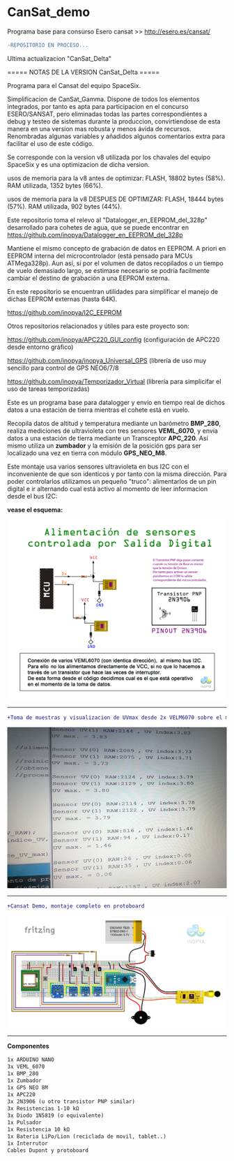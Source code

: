# CanSat_demo
Programa base para consurso Esero cansat >>  http://esero.es/cansat/

```diff
-REPOSITORIO EN PROCESO... 
```

Ultima actualizacion "CanSat_Delta"

===== NOTAS DE LA VERSION CanSat_Delta ===== 
  
  Programa para el Cansat del equipo SpaceSix.
      
  Simplificacion de CanSat_Gamma.
  Dispone de todos los elementos integrados, por tanto es apta para participacion en el concurso ESERO/SANSAT, 
  pero eliminadas todas las partes correspondientes a debug y testeo de sistemas durante la produccion, 
  convirtiendose  de esta manera en una version mas robusta y menos ávida de recursos.
  Renombradas algunas variables y añadidos algunos comentarios extra para facilitar el uso de este código.

  Se corresponde con la version v8 utilizada por los chavales del equipo SpaceSix 
  y es una optimizacion de dicha version. 
 
   usos de memoria para la v8 antes de optimizar:
   FLASH, 18802 bytes (58%).
   RAM utilizada, 1352 bytes (66%).

   usos de memoria para la v8 DESPUES DE OPTIMIZAR:
   FLASH, 18444 bytes (57%).
   RAM utilizada, 902 bytes (44%).




Este repositorio toma el relevo al "Datalogger_en_EEPROM_del_328p" desarrollado para cohetes de agua,
que se puede encontrar en https://github.com/inopya/Datalogger_en_EEPROM_del_328p


Mantiene el mismo concepto de grabación de datos en EEPROM. A priori en EEPROM interna del microcontrolador (está pensado para MCUs ATMega328p). Aun así, si por el volumen de datos recopilados o un tiempo de vuelo demasiado largo, se estimase necesario se podría facilmente cambiar el destino de grabación a una EEPROM externa. 

En este repositorio se encuentran utilidades para simplificar el manejo de dichas EEPROM externas (hasta 64K).

https://github.com/inopya/I2C_EEPROM
  
Otros repositorios relacionados y útiles para este proyecto son:

https://github.com/inopya/APC220_GUI_config   (configuración de APC220 desde entorno gráfico)

https://github.com/inopya/inopya_Universal_GPS  (librería de uso muy sencillo para control de GPS NEO6/7/8

https://github.com/inopya/Temporizador_Virtual  (librería para simplicifar el uso de tareas temporizadas)


  
Este es un programa base para datalogger y envío en tiempo real de dichos datos a una estación de tierra mientras el cohete está en vuelo.

Recopila datos de altitud y temperatura mediante un barómetro **BMP_280**, realiza mediciones de ultravioleta con tres sensores **VEML_6070**, y envía datos a una estación de tierra mediante un Transceptor **APC_220**.
Así mismo utiliza un **zumbador** y la emisión de la posición gps para ser localizado una vez en tierra con módulo **GPS_NEO_M8**.

Este montaje usa varios sensores ultravioleta en bus I2C con el inconveniente de que son identicos y por tanto con la misma dirección. Para poder controlarlos utilizamos un pequeño "truco":
alimentarlos de un pin digital e ir alternando cual está activo al momento de leer informacion desde el bus I2C:

**vease el esquema:**

![](./conexionUV.png)


****

```diff
+Toma de muestras y visualizacion de UVmax desde 2x VELM6070 sobre el mismo bus I2C
```

![](./uv_x2_sample.jpg)


****

```diff
+Cansat Demo, montaje completo en protoboard
```

![](./montajeCansatDemo.png)

****
**Componentes**

    1x ARDUINO NANO
    3x VEML_6070
    1x BMP_280
    1x Zumbador
    1x GPS NEO 8M
    1x APC220
    3x 2N3906 (u otro transistor PNP similar)
    3x Resistencias 1-10 kΩ
    3x Diodo 1N5819 (o equivalente)
    1x Pulsador
    1x Resistencia 10 kΩ
    1x Bateria LiPo/Lion (reciclada de movil, tablet..)
    1x Interrutor
    Cables Dupont y protoboard
